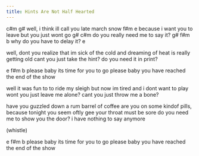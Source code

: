 ```yaml
---
title: Hints Are Not Half Hearted
---
```


c#m                         g#
well, i think ill call you late march snow
f#m                       e
because i want you to leave but you just wont go
g#                     c#m
do you really need me to say it?
g#              f#m      b
why do you have to delay it?
e     

well, dont you realize that im sick of the cold
and dreaming of heat is really getting old
cant you just take the hint?
do you need it in print?

e     f#m    b
please baby its time for you to go
please baby you have reached the end of the show

well it was fun to to ride my sleigh
but now im tired and i dont want to play
wont you just leave me alone?
cant you just throw me a bone?

have you guzzled down a rum barrel of coffee
are you on some kindof pills, because tonight you seem oftly
gee your throat must be sore
do you need me to show you the door?
i have nothing to say anymore

(whistle)

e     f#m    b
please baby its time for you to go
please baby you have reached the end of the show
